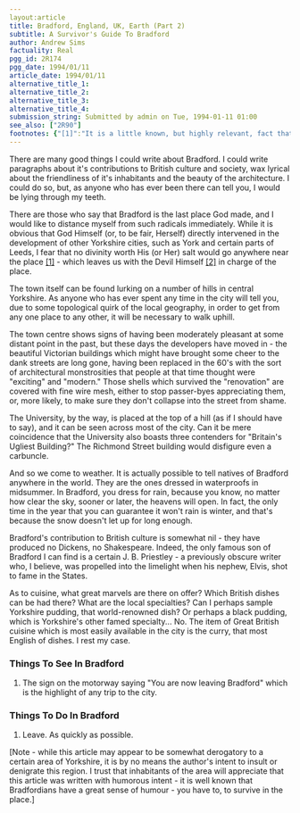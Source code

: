 ```yaml
---
layout:article
title: Bradford, England, UK, Earth (Part 2)
subtitle: A Survivor's Guide To Bradford
author: Andrew Sims
factuality: Real
pgg_id: 2R174
pgg_date: 1994/01/11
article_date: 1994/01/11
alternative_title_1: 
alternative_title_2: 
alternative_title_3: 
alternative_title_4: 
submission_string: Submitted by admin on Tue, 1994-01-11 01:00
see_also: ["2R90"]
footnotes: {"[1]":"It is a little known, but highly relevant, fact that Bradford Cathedral is placed in such a way that it is possible to walk right past it and still not see it! What is it hiding from?","[2]":"Why does no one ever question the gender of the devil?"}
---
```

<div>
<p>There are many good things I could write about Bradford. I could write paragraphs about it's contributions to British culture and society, wax lyrical about the friendliness of it's inhabitants and the beauty of the architecture. I could do so, but, as anyone who has ever been there can tell you, I would be lying through my teeth.</p>
<p>There are those who say that Bradford is the last place God made, and I would like to distance myself from such radicals immediately. While it is obvious that God Himself (or, to be fair, Herself) directly intervened in the development of other Yorkshire cities, such as York and certain parts of Leeds, I fear that no divinity worth His (or Her) salt would go anywhere near the place <a href="#footnotes.1" class="footnote-link">[1]</a> - which leaves us with the Devil Himself <a href="#footnotes.2" class="footnote-link">[2]</a> in charge of the place.</p>
<p>The town itself can be found lurking on a number of hills in central Yorkshire. As anyone who has ever spent any time in the city will tell you, due to some topological quirk of the local geography, in order to get from any one place to any other, it will be necessary to walk uphill.</p>
<p>The town centre shows signs of having been moderately pleasant at some distant point in the past, but these days the developers have moved in - the beautiful Victorian buildings which might have brought some cheer to the dank streets are long gone, having been replaced in the 60's with the sort of architectural monstrosities that people at that time thought were "exciting" and "modern." Those shells which survived the "renovation" are covered with fine wire mesh, either to stop passer-byes appreciating them, or, more likely, to make sure they don't collapse into the street from shame.</p>
<p>The University, by the way, is placed at the top of a hill (as if I should have to say), and it can be seen across most of the city. Can it be mere coincidence that the University also boasts three contenders for "Britain's Ugliest Building?" The Richmond Street building would disfigure even a carbuncle.</p>
<p>And so we come to weather. It is actually possible to tell natives of Bradford anywhere in the world. They are the ones dressed in waterproofs in midsummer. In Bradford, you dress for rain, because you know, no matter how clear the sky, sooner or later, the heavens will open. In fact, the only time in the year that you can guarantee it won't rain is winter, and that's because the snow doesn't let up for long enough.</p>
<p>Bradford's contribution to British culture is somewhat nil - they have produced no Dickens, no Shakespeare. Indeed, the only famous son of Bradford I can find is a certain J. B. Priestley - a previously obscure writer who, I believe, was propelled into the limelight when his nephew, Elvis, shot to fame in the States.</p>
<p>As to cuisine, what great marvels are there on offer? Which British dishes can be had there? What are the local specialties? Can I perhaps sample Yorkshire pudding, that world-renowned dish? Or perhaps a black pudding, which is Yorkshire's other famed specialty... No. The item of Great British cuisine which is most easily available in the city is the curry, that most English of dishes. I rest my case.</p>
<h3>Things To See In Bradford</h3>
<ol>
<li value="1">The sign on the motorway saying "You are now leaving Bradford" which is the highlight of any trip to the city.</li>
</ol>
<h3>Things To Do In Bradford</h3>
<ol>
<li value="1">Leave. As quickly as possible.</li>
</ol>
<p>[Note - while this article may appear to be somewhat derogatory to a certain area of Yorkshire, it is by no means the author's intent to insult or denigrate this region. I trust that inhabitants of the area will appreciate that this article was written with humorous intent - it is well known that Bradfordians have a great sense of humour - you have to, to survive in the place.]</p>
</div>
